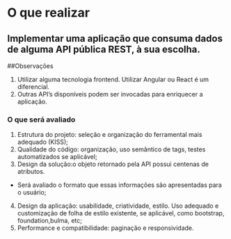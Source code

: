 # O que realizar
## Implementar uma aplicação que consuma dados de alguma API pública REST, à sua escolha.

##Observações
1. Utilizar alguma tecnologia frontend. Utilizar Angular ou React é um diferencial.
2. Outras API’s disponíveis podem ser invocadas para enriquecer a aplicação.

### O que será avaliado
1. Estrutura do projeto:​ seleção e organização do ferramental mais adequado (KISS);
2. Qualidade do código: ​organização, uso semântico de tags, testes automatizados se aplicável;
3. Design da solução:​o objeto retornado pela API possui centenas de atributos.
 * Será avaliado o formato que essas informações são apresentadas para o usuário;
4. Design da aplicação:​ usabilidade, criatividade, estilo. Uso adequado e customização de folha de estilo existente, se aplicável, como bootstrap, foundation,bulma, etc;
5. Performance e compatibilidade:​ paginação e responsividade.
